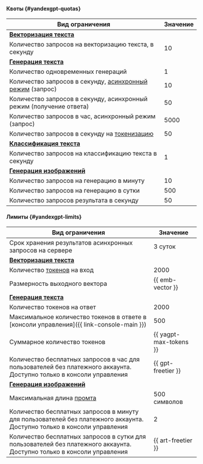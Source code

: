 #### Квоты {#yandexgpt-quotas}

Вид ограничения | Значение
----- | -----
**[Векторизация текста](../foundation-models/concepts/embeddings.md)** |
Количество запросов на векторизацию текста, в секунду | 10
**[Генерация текста](../foundation-models/concepts/yandexgpt/index.md)** |
Количество одновременных генераций | 1
Количество запросов в секунду, [асинхронный режим](../foundation-models/concepts/index.md#working-mode) (запрос) | 10
Количество запросов в секунду, асинхронный режим (получение ответа) | 50
Количество запросов в час, асинхронный режим (запрос) | 5000
Количество запросов в секунду на [токенизацию](../foundation-models/text-generation/api-ref/grpc/Tokenizer/index.md) | 50
**[Классификация текста](../foundation-models/concepts/classifier/index.md)** |
Количество запросов на классификацию текста в секунду | 1
**[Генерация изображений](../foundation-models/concepts/yandexart/index.md)** |
Количество запросов на генерацию в минуту | 10
Количество запросов на генерацию в сутки | 500
Количество запросов результата в секунду | 50

#### Лимиты {#yandexgpt-limits}

Вид ограничения | Значение
----- | -----
Срок хранения результатов асинхронных запросов на сервере | 3 суток
**[Векторизация текста](../foundation-models/concepts/embeddings.md)** |
Количество [токенов](../foundation-models/concepts/yandexgpt/tokens.md) на вход | 2000
Размерность выходного вектора | {{ emb-vector }}
**[Генерация текста](../foundation-models/concepts/yandexgpt/index.md)** |
Количество токенов на ответ | 2000 | 2000
Максимальное количество токенов в ответе в [консоли управления]({{ link-console-main }}) | 500
Суммарное количество токенов | {{ yagpt-max-tokens }}
Количество бесплатных запросов в час для пользователей без платежного аккаунта. Доступно только в консоли управления | {{ gpt-freetier }}
**[Генерация изображений](../foundation-models/concepts/yandexart/index.md)** |
Максимальная длина [промта](../foundation-models/concepts/index.md#prompt) | 500 символов
Количество бесплатных запросов в минуту для пользователей без платежного аккаунта. Доступно только в консоли управления | 2
Количество бесплатных запросов в сутки для пользователей без платежного аккаунта. Доступно только в консоли управления | {{ art-freetier }}